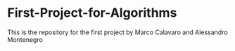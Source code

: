 # First-Project-for-Algorithms
This is the repository for the first project by Marco Calavaro and Alessandro Montenegro 
